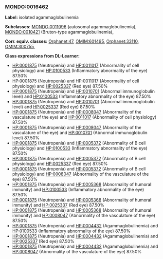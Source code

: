 
### [MONDO:0016462](http://purl.obolibrary.org/obo/MONDO_0016462)
**Label:** isolated agammaglobulinemia

**Subclasses:** [MONDO:0011096](http://purl.obolibrary.org/obo/MONDO_0011096) (autosomal agammaglobulinemia), [MONDO:0010421](http://purl.obolibrary.org/obo/MONDO_0010421) (Bruton-type agammaglobulinemia), 

**Corr. equiv. classes:** [Orphanet:47](http://www.orpha.net/ORDO/Orphanet_47), [OMIM:601495](http://purl.obolibrary.org/obo/OMIM_601495), [Orphanet:33110](http://www.orpha.net/ORDO/Orphanet_33110), [OMIM:300755](http://purl.obolibrary.org/obo/OMIM_300755), 

**Class expressions from DL-Learner:**

- [HP:0001875](http://purl.obolibrary.org/obo/HP_0001875) (Neutropenia) and [HP:0011017](http://purl.obolibrary.org/obo/HP_0011017) (Abnormality of cell physiology) and [HP:0100533](http://purl.obolibrary.org/obo/HP_0100533) (Inflammatory abnormality of the eye) 87.50%
- [HP:0001875](http://purl.obolibrary.org/obo/HP_0001875) (Neutropenia) and [HP:0011017](http://purl.obolibrary.org/obo/HP_0011017) (Abnormality of cell physiology) and [HP:0025337](http://purl.obolibrary.org/obo/HP_0025337) (Red eye) 87.50%
- [HP:0001875](http://purl.obolibrary.org/obo/HP_0001875) (Neutropenia) and [HP:0010701](http://purl.obolibrary.org/obo/HP_0010701) (Abnormal immunoglobulin level) and [HP:0100533](http://purl.obolibrary.org/obo/HP_0100533) (Inflammatory abnormality of the eye) 87.50%
- [HP:0001875](http://purl.obolibrary.org/obo/HP_0001875) (Neutropenia) and [HP:0010701](http://purl.obolibrary.org/obo/HP_0010701) (Abnormal immunoglobulin level) and [HP:0025337](http://purl.obolibrary.org/obo/HP_0025337) (Red eye) 87.50%
- [HP:0001875](http://purl.obolibrary.org/obo/HP_0001875) (Neutropenia) and [HP:0008047](http://purl.obolibrary.org/obo/HP_0008047) (Abnormality of the vasculature of the eye) and [HP:0011017](http://purl.obolibrary.org/obo/HP_0011017) (Abnormality of cell physiology) 87.50%
- [HP:0001875](http://purl.obolibrary.org/obo/HP_0001875) (Neutropenia) and [HP:0008047](http://purl.obolibrary.org/obo/HP_0008047) (Abnormality of the vasculature of the eye) and [HP:0010701](http://purl.obolibrary.org/obo/HP_0010701) (Abnormal immunoglobulin level) 87.50%
- [HP:0001875](http://purl.obolibrary.org/obo/HP_0001875) (Neutropenia) and [HP:0005372](http://purl.obolibrary.org/obo/HP_0005372) (Abnormality of B cell physiology) and [HP:0100533](http://purl.obolibrary.org/obo/HP_0100533) (Inflammatory abnormality of the eye) 87.50%
- [HP:0001875](http://purl.obolibrary.org/obo/HP_0001875) (Neutropenia) and [HP:0005372](http://purl.obolibrary.org/obo/HP_0005372) (Abnormality of B cell physiology) and [HP:0025337](http://purl.obolibrary.org/obo/HP_0025337) (Red eye) 87.50%
- [HP:0001875](http://purl.obolibrary.org/obo/HP_0001875) (Neutropenia) and [HP:0005372](http://purl.obolibrary.org/obo/HP_0005372) (Abnormality of B cell physiology) and [HP:0008047](http://purl.obolibrary.org/obo/HP_0008047) (Abnormality of the vasculature of the eye) 87.50%
- [HP:0001875](http://purl.obolibrary.org/obo/HP_0001875) (Neutropenia) and [HP:0005368](http://purl.obolibrary.org/obo/HP_0005368) (Abnormality of humoral immunity) and [HP:0100533](http://purl.obolibrary.org/obo/HP_0100533) (Inflammatory abnormality of the eye) 87.50%
- [HP:0001875](http://purl.obolibrary.org/obo/HP_0001875) (Neutropenia) and [HP:0005368](http://purl.obolibrary.org/obo/HP_0005368) (Abnormality of humoral immunity) and [HP:0025337](http://purl.obolibrary.org/obo/HP_0025337) (Red eye) 87.50%
- [HP:0001875](http://purl.obolibrary.org/obo/HP_0001875) (Neutropenia) and [HP:0005368](http://purl.obolibrary.org/obo/HP_0005368) (Abnormality of humoral immunity) and [HP:0008047](http://purl.obolibrary.org/obo/HP_0008047) (Abnormality of the vasculature of the eye) 87.50%
- [HP:0001875](http://purl.obolibrary.org/obo/HP_0001875) (Neutropenia) and [HP:0004432](http://purl.obolibrary.org/obo/HP_0004432) (Agammaglobulinemia) and [HP:0100533](http://purl.obolibrary.org/obo/HP_0100533) (Inflammatory abnormality of the eye) 87.50%
- [HP:0001875](http://purl.obolibrary.org/obo/HP_0001875) (Neutropenia) and [HP:0004432](http://purl.obolibrary.org/obo/HP_0004432) (Agammaglobulinemia) and [HP:0025337](http://purl.obolibrary.org/obo/HP_0025337) (Red eye) 87.50%
- [HP:0001875](http://purl.obolibrary.org/obo/HP_0001875) (Neutropenia) and [HP:0004432](http://purl.obolibrary.org/obo/HP_0004432) (Agammaglobulinemia) and [HP:0008047](http://purl.obolibrary.org/obo/HP_0008047) (Abnormality of the vasculature of the eye) 87.50%


